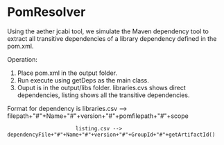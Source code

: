 # PomResolver

Using the aether jcabi tool, we simulate the Maven dependency tool to extract all transitive dependencies of a library dependency defined in the pom.xml.

Operation:

1. Place pom.xml in the output folder.
2. Run execute using getDeps as the main class.
3. Ouput is in the output/libs folder. libraries.cvs shows direct dependencies, listing shows all the transitive dependencies.

Format for dependency is libraries.csv --> filepath+"#"+Name+"#"+version+"#"+pomfilepath+"#"+scope

                          listing.csv --> dependencyFile+"#"+Name+"#"+version+"#"+GroupId+"#"+getArtifactId()
